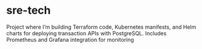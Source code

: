 # sre-tech
Project where I’m building Terraform code, Kubernetes manifests, and Helm charts for deploying  transaction APIs with PostgreSQL. Includes Prometheus and Grafana integration for monitoring
